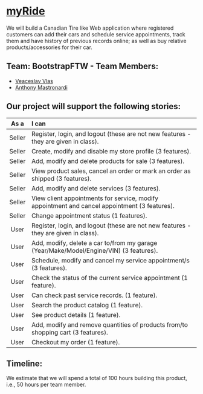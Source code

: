 # [myRide](/htdocs)


We will build a Canadian Tire like Web application where registered customers can add their cars and schedule service appointments, track them and have history of previous records online; as well as buy relative products/accessories for their car.

## Team: BootstrapFTW - Team Members:
- [Veaceslav Vlas](https://github.com/vlasslavic)
- [Anthony Mastronardi](https://github.com/antho-mastro)


## Our project will support the following stories:

| **As a** | **I can**                                                                                      |
|:--------:|:-----------------------------------------------------------------------------------------------|
|  Seller  | Register, login, and logout (these are not new features - they are given in class).            |
|  Seller  | Create, modify and disable my store profile (3 features).                                      |
|  Seller  | Add, modify and delete products for sale (3 features).                                         |
|  Seller  | View product sales, cancel an order or mark an order as shipped (3 features).                  |
|  Seller  | Add, modify and delete services (3 features).                                                  |
|  Seller  | View client appointments for service, modify appointment and cancel appointment (3 features).  |
|  Seller  | Change appointment status (1 features).                                                        |
|  User    | Register, login, and logout (these are not new features - they are given in class).            |
|  User    | Add, modify, delete a car to/from my garage (Year/Make/Model/Engine/VIN) (3 features).         |
|  User    | Schedule, modify and cancel my service appointment/s (3 features).                             |
|  User    | Check the status of the current service appointment (1 feature).                               |
|  User    | Can check past service records. (1 feature).                                                   |
|  User    | Search the product catalog (1 feature).                                                        |               
|  User    | See product details (1 feature).                                                               |
|  User    | Add, modify and remove quantities of products from/to shopping cart (3 features).              |
|  User    | Checkout my order (1 feature).                                                                 |

## Timeline:
We estimate that we will spend a total of 100 hours building this product, i.e., 50 hours per team member.


